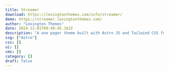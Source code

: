 ```yaml
---
title: Streamer
download: https://lexingtonthemes.com/info/streamer/
demo: https://streamer.lexingtonthemes.com/
author: "Lexington Themes"
date: 2024-12-01T09:49:45.162Z
description: "A one pager theme built with Astro JS and Tailwind CSS for your agency!"
ssg: ["Astro"]
css: []
ui: []
cms: []
category: []
draft: false
---
```

